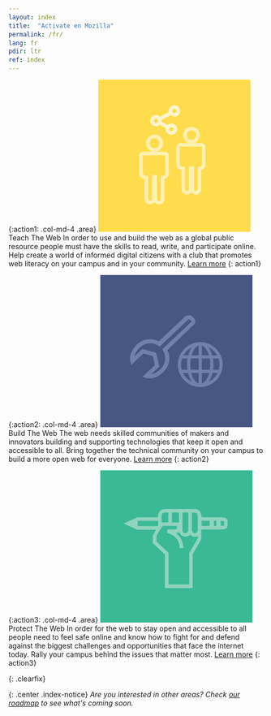 ```yaml
---
layout: index
title:  "Activate en Mozilla"
permalink: /fr/
lang: fr
pdir: ltr
ref: index
---
```


{:action1: .col-md-4 .area}
<img src="/assets/img/icon-teach.svg" alt="teach" class="img-circle home-img">
<span class="area-title">Teach The Web</span>
<span class="area-text">In order to use and build the web as a global public resource people must have the skills to read, write, and participate online. Help create a world of informed digital citizens with a club that promotes web literacy on your campus and in your community.</span>
<a class="btn btn-default" href="/fr/activities/#teach-the-web" role="button">Learn more</a>
{: action1}

{:action2: .col-md-4 .area}
<img src="/assets/img/icon-build.svg" alt="teach" class="img-circle home-img">
<span class="area-title">Build The Web</span>
<span class="area-text">The web needs skilled communities of makers and innovators building and supporting technologies that keep it open and accessible to all. Bring together the technical community on your campus to build a more open web for everyone.</span>
<a class="btn btn-default" href="/fr/activities/#build-the-web" role="button">Learn more</a>
{: action2}

{:action3: .col-md-4 .area}
<img src="/assets/img/icon-protect.svg" alt="teach" class="img-circle home-img">
<span class="area-title">Protect The Web</span>
<span class="area-text">In order for the web to stay open and accessible to all people need to feel safe online and know how to fight for and defend against the biggest challenges and opportunities that face the internet today. Rally your campus behind the issues that matter most.</span>
<a class="btn btn-default" href="/fr/activities/#protect-the-web" role="button">Learn more</a>
{: action3}

{: .clearfix}
&nbsp;

{: .center .index-notice}
_Are you interested in other areas? Check [our roadmap](/fr/roadmap/) to see what's coming soon._
